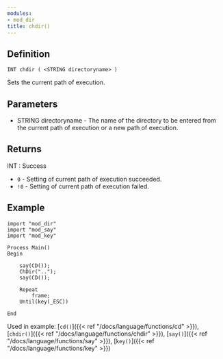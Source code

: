 ```yaml
---
modules:
- mod_dir
title: chdir()
---
```


## Definition

    INT chdir ( <STRING directoryname> )

Sets the current path of execution.

## Parameters

- STRING directoryname - The name of the directory to be entered from the current path of execution or a new path of execution.

## Returns

INT : Success

- `0` - Setting of current path of execution succeeded.
- `!0` - Setting of current path of execution failed.

## Example

```
import "mod_dir"
import "mod_say"
import "mod_key"

Process Main()
Begin

    say(CD());
    ChDir("..");
    say(CD());

    Repeat
        frame;
    Until(key(_ESC))

End
```

Used in example: [`cd()`]({{< ref "/docs/language/functions/cd" >}}), [`chdir()`]({{< ref "/docs/language/functions/chdir" >}}), [`say()`]({{< ref "/docs/language/functions/say" >}}), [`key()`]({{< ref "/docs/language/functions/key" >}})
